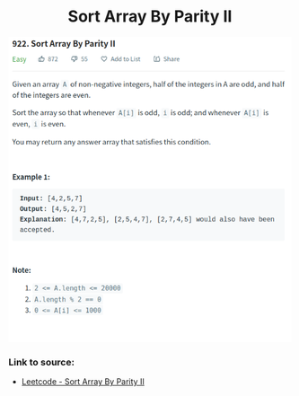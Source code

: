 <h1 align="center">Sort Array By Parity II</h1>

![alt text](https://github.com/matthew01lokiet/Algorithmic-exercises/blob/main/z_description_images/Sorting/sort_array_by_parity_II.png?raw=true)

### Link to source: 
- <a href="https://leetcode.com/problems/sort-array-by-parity-ii/">Leetcode - Sort Array By Parity II</a>